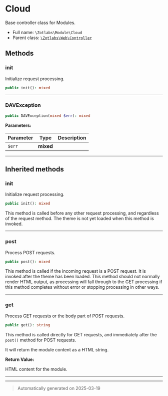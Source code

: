 
# Cloud

Base controller class for Modules.



* Full name: `\Zotlabs\Module\Cloud`
* Parent class: [`\Zotlabs\Web\Controller`](../Web/Controller.md)




## Methods


### init

Initialize request processing.

```php
public init(): mixed
```












***

### DAVException



```php
public DAVException(mixed $err): mixed
```








**Parameters:**

| Parameter | Type | Description |
|-----------|------|-------------|
| `$err` | **mixed** |  |





***


## Inherited methods


### init

Initialize request processing.

```php
public init(): mixed
```

This method is called before any other request processing, and
regardless of the request method. The theme is not yet loaded when
this method is invoked.










***

### post

Process POST requests.

```php
public post(): mixed
```

This method is called if the incoming request is a POST request. It is
invoked after the theme has been loaded. This method should not normally
render HTML output, as processing will fall through to the GET processing
if this method completes without error or stopping processing in other
ways.










***

### get

Process GET requests or the body part of POST requests.

```php
public get(): string
```

This method is called directly for GET requests, and immediately after the
`post()` method for POST requests.

It will return the module content as a HTML string.







**Return Value:**

HTML content for the module.




***


***
> Automatically generated on 2025-03-19
